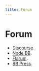 ```yaml
---
title: Forum
---
```


# Forum

+ [Discourse](https://www.discourse.org).
+ [Node BB](https://nodebb.org).
+ [Flarum](https://flarum.org).
+ [BB Press](https://bbpress.org).
